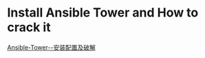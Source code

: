 # Install Ansible Tower and How to crack it

[Ansible-Tower--安装配置及破解](https://www.cnblogs.com/hujinzhong/p/12172903.html)



